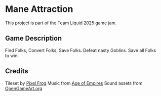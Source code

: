 # Mane Attraction

This project is part of the Team Liquid 2025 game jam.

## Game Description
Find Folks, Convert Folks, Save Folks. Defeat nasty Goblins. Save all Folks to win.

## Credits
Tileset by [Pixel Frog](https://pixelfrog-assets.itch.io/tiny-swords)
Music from [Age of Empires](https://downloads.khinsider.com/game-soundtracks/album/age-of-empires-compilation-soundtrack-2000) 
Sound assets from [OpenGameArt.org](https://opengameart.org/)
